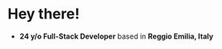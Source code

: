 # Hey there!

- **24 y/o Full-Stack Developer** based in **Reggio Emilia, Italy**  
<!--## When I'm not coding or studing

You’ll probably find me
 🎶 **In rehearsal rooms playing with my bands** (yes, more than one) or
 **Out and about with my friends**🌍-->
